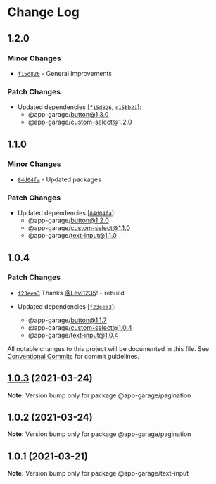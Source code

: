 # Change Log

## 1.2.0

### Minor Changes

- [`f15d826`](https://github.com/electronic33/ag-ui-react/commit/f15d8268c75e59209d30a2509a76596130538333) - General improvements

### Patch Changes

- Updated dependencies [[`f15d826`](https://github.com/electronic33/ag-ui-react/commit/f15d8268c75e59209d30a2509a76596130538333), [`c15bb21`](https://github.com/electronic33/ag-ui-react/commit/c15bb21307eb1f0ead95009297c7e9e704ff1f1a)]:
  - @app-garage/button@1.3.0
  - @app-garage/custom-select@1.2.0

## 1.1.0

### Minor Changes

- [`84d04fa`](https://github.com/electronic33/ag-ui-react/commit/84d04fa51dbf206cc4b2713796baeb2efbf54381) - Updated packages

### Patch Changes

- Updated dependencies [[`84d04fa`](https://github.com/electronic33/ag-ui-react/commit/84d04fa51dbf206cc4b2713796baeb2efbf54381)]:
  - @app-garage/button@1.2.0
  - @app-garage/custom-select@1.1.0
  - @app-garage/text-input@1.1.0

## 1.0.4

### Patch Changes

- [`f23eea3`](https://github.com/electronic33/ag-ui-react/commit/f23eea3ad84886203be361f5c781cb97237b19c0) Thanks [@Levi1235](https://github.com/Levi1235)! - rebuild

- Updated dependencies [[`f23eea3`](https://github.com/electronic33/ag-ui-react/commit/f23eea3ad84886203be361f5c781cb97237b19c0)]:
  - @app-garage/button@1.1.7
  - @app-garage/custom-select@1.0.4
  - @app-garage/text-input@1.0.4

All notable changes to this project will be documented in this file.
See [Conventional Commits](https://conventionalcommits.org) for commit guidelines.

## [1.0.3](https://github.com/electronic33/ag-ui-react/compare/@app-garage/pagination@1.0.2...@app-garage/pagination@1.0.3) (2021-03-24)

**Note:** Version bump only for package @app-garage/pagination

## 1.0.2 (2021-03-24)

**Note:** Version bump only for package @app-garage/pagination

## 1.0.1 (2021-03-21)

**Note:** Version bump only for package @app-garage/text-input
